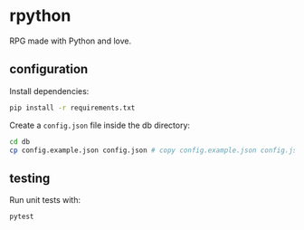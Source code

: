 # rpython

RPG made with Python and love.

## configuration

Install dependencies:

```bash
pip install -r requirements.txt
```

Create a `config.json` file inside the db directory:

```bash
cd db
cp config.example.json config.json # copy config.example.json config.json
```

## testing

Run unit tests with:

```bash
pytest
```
